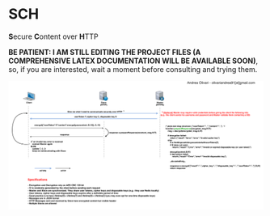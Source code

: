 # SCH
**S**ecure **C**ontent over **H**TTP

**BE PATIENT: I AM STILL EDITING THE PROJECT FILES (A COMPREHENSIVE LATEX DOCUMENTATION WILL BE AVAILABLE SOON)**, so, if you are interested, wait a moment before consulting and trying them.

![alt tag](https://raw.githubusercontent.com/AndreaLVR/SCH/master/documentation/SCH_Diagram.png)
